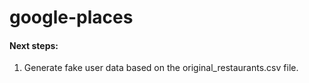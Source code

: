 # google-places

#### Next steps:
1. Generate fake user data based on the original_restaurants.csv file. 